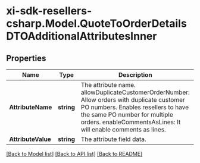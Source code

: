 # xi-sdk-resellers-csharp.Model.QuoteToOrderDetailsDTOAdditionalAttributesInner

## Properties

Name | Type | Description | Notes
------------ | ------------- | ------------- | -------------
**AttributeName** | **string** | The attribute name. allowDuplicateCustomerOrderNumber: Allow orders with duplicate customer PO numbers. Enables resellers to have the same PO number for multiple orders. enableCommentsAsLines:  It will enable comments as lines. | [optional] 
**AttributeValue** | **string** | The attribute field data. | [optional] 

[[Back to Model list]](../README.md#documentation-for-models) [[Back to API list]](../README.md#documentation-for-api-endpoints) [[Back to README]](../README.md)


